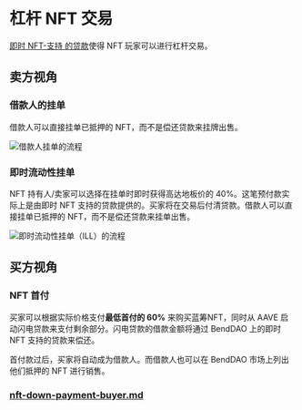 # 杠杆 NFT 交易

[即时 NFT-支持 的贷款](instant-lending-and-repayments.md)使得 NFT 玩家可以进行杠杆交易。&#x20;

## 卖方视角

### 借款人的挂单&#x20;

借款人可以直接挂单已抵押的 NFT，而不是偿还贷款来挂牌出售。&#x20;

![借款人挂单的流程](https://lh3.googleusercontent.com/kJ5TwzB-be5in1rTPnRboqLz9YI-DewVGdbkgE2PfDZeUDuOX76pAWZJ6JXzKkzttP8BRKNy\_tGswJm4QgU9yb25QSfwwpKz7COSgPMzcFU\_FeBUC8E3\_2HPNaHAuhJ8GWVE9oe4-ZILa\_bVcjqfrw)

### 即时流动性挂单

NFT 持有人/卖家可以选择在挂单时即时获得高达地板价的 40%。这笔预付款实际上是由即时 NFT 支持的贷款提供的。买家将在交易后付清贷款。借款人可以直接挂单已抵押的 NFT，而不是偿还贷款来挂单出售。

![即时流动性挂单（ILL）的流程](https://lh3.googleusercontent.com/pnZHqu5SapL\_7JfQwODl-V-WTJMBuuCGgUV6OiH9SHieFXX2UYnz9dPuSXyHNUG5xo\_SII98GgojAoKHffaHKP-jqBwQf9IqNdTvUixRaoKFrqHU6bWSnRT8i3O8YvwdUtejxTbfozw\_CYGgftiLRA)

## 买方视角

### NFT 首付


买家可以根据实际价格支付**最低首付的 60%** 来购买蓝筹NFT，同时从 AAVE 启动闪电贷款来支付剩余部分。闪电贷款的借款金额将通过 BendDAO 上的即时 NFT 支持的贷款来偿还。

首付款过后，买家将自动成为借款人。而借款人也可以在 BendDAO 市场上列出他们抵押的 NFT 进行销售。

### [nft-down-payment-buyer.md](../marketplace/nft-down-payment-buyer.md "mention")
